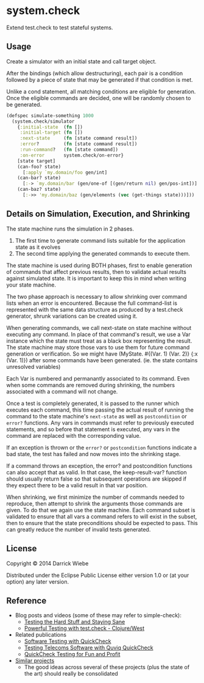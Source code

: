 # system.check

Extend test.check to test stateful systems.

## Usage

Create a simulator with an initial state and call target object.

After the bindings (which allow destructuring), each pair is a condition
followed by a piece of state that may be generated if that condition is met.

Unlike a cond statement, all matching conditions are eligible for generation.
Once the eligible commands are decided, one will be randomly chosen to be
generated.

```clojure
(defspec simulate-something 1000
  (system.check/simulator
    {:initial-state  (fn [])
     :initial-target (fn [])
     :next-state     (fn [state command result])
     :error?         (fn [state command result])
     :run-command?   (fn [state command])
     :on-error       system.check/on-error}
    [state target]
    (can-foo? state)
      [:apply `my.domain/foo gen/int]
    (can-bar? state)
      [:-> `my.domain/bar (gen/one-of [(gen/return nil) gen/pos-int])]
    (can-baz? state)
      [:->> 'my.domain/baz (gen/elements (vec (get-things state)))]))
```


## Details on Simulation, Execution, and Shrinking

The state machine runs the simulation in 2 phases. 

1) The first time to generate command lists suitable for the application state
   as it evolves
2) The second time applying the generated commands to execute them.

The state machine is used during BOTH phases, first to enable generation of
commands that affect previous results, then to validate actual results against
simulated state. It is important to keep this in mind when writing your state
machine.

The two phase approach is necessary to allow shrinking over command lists when
an error is encountered. Because the full command-list is represented with the
same data structure as produced by a test.check generator, shrunk variations can
be created using it.

When generating commands, we call next-state on state machine without
executing any command. In place of that command's result, we use a Var
instance which the state must treat as a black box representing the result.
The state machine may store those vars to use them for future command
generation or verification.  So we might have (MyState. #{(Var. 1) (Var. 2)}
{:x (Var. 1)}) after some commands have been generated. (ie. the state contains
unresolved variables)

Each Var is numbered and permanantly associated to its command. Even when
some commands are removed during shrinking, the numbers associated with
a command will not change.

Once a test is completely generated, it is passed to the runner which
executes each command, this time passing the actual result of running the
command to the state machine's `next-state` as well as `postcondition` or
`error?` functions. Any vars in commands must refer to previously executed
statements, and so before that statement is executed, any vars in the command
are replaced with the corresponding value.

If an exception is thrown or the `error?` or `postcondition` functions
indicate a bad state, the test has failed and now moves into the shrinking
stage.

If a command throws an exception, the error? and postcondition functions can
also accept that as valid. In that case, the keep-result-var? function should
usually return false so that subsequent operations are skipped if they expect
there to be a valid result in that var position.

When shrinking, we first minimize the number of commands needed to reproduce,
then attempt to shrink the arguments those commands are given. To do that we
again use the state machine. Each command subset is validated to ensure that
all vars a command refers to will exist in the subset, then to ensure that
the state preconditions should be expected to pass. This can greatly reduce
the number of invalid tests generated.

## License

Copyright © 2014 Darrick Wiebe

Distributed under the Eclipse Public License either version 1.0 or (at
your option) any later version.

## Reference

 * Blog posts and videos (some of these may refer to simple-check):
   * [Testing the Hard Stuff and Staying Sane](https://www.youtube.com/watch?v=zi0rHwfiX1Q)
   * [Powerful Testing with test.check - Clojure/West](https://www.youtube.com/watch?v=JMhNINPo__g)
 * Related publications
   * [Software Testing with QuickCheck](https://www.researchgate.net/profile/John_Hughes13/publication/225219256_Software_Testing_with_QuickCheck/links/00b4952bf4213093ca000000.pdf)
   * [Testing Telecoms Software with Quviq QuickCheck](http://citeseerx.ist.psu.edu/viewdoc/download?doi=10.1.1.148.6554&rep=rep1&type=pdf)
   * [QuickCheck Testing for Fun and Profit](https://pdfs.semanticscholar.org/5ae2/5681ff881430797268c5787d7d9ee6cf542c.pdf)
 * [Similar projects](https://github.com/search?q=clojure+state+check)
   * The good ideas across several of these projects (plus the state of the art) should really be consolidated
